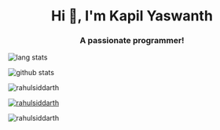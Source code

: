 <!--### Hi there 👋


**KapilYaswanth/kapilyaswanth** is a ✨ _special_ ✨ repository because its `README.md` (this file) appears on your GitHub profile.

Here are some ideas to get you started:

- 🔭 I’m currently working on ...
- 🌱 I’m currently learning ...
- 👯 I’m looking to collaborate on ...
- 🤔 I’m looking for help with ...
- 💬 Ask me about ...
- 📫 How to reach me: ...
- 😄 Pronouns: ...
- ⚡ Fun fact: ...
-->

<h1 align="center">Hi 👋, I'm Kapil Yaswanth</h1>
<h3 align="center">A passionate programmer!</h3>

![lang stats](https://github-readme-stats.vercel.app/api/top-langs/?username=kapilyaswanth&layout=compact)

![github stats](https://github-readme-stats.vercel.app/api?username=kapilyaswanth&show_icons=true)

<p><img align="center" src="https://github-readme-streak-stats.herokuapp.com/?user=kapilyaswanth&" alt="rahulsiddarth" /></p>

<p align="left"> <a href="https://github.com/ryo-ma/github-profile-trophy"><img src="https://github-profile-trophy.vercel.app/?username=kapilyaswanth" alt="rahulsiddarth" /></a> </p>

<p align="left"> <img src="https://komarev.com/ghpvc/?username=rahulsiddarth&label=Profile%20views&color=0e75b6&style=flat" alt="rahulsiddarth" /> </p>

